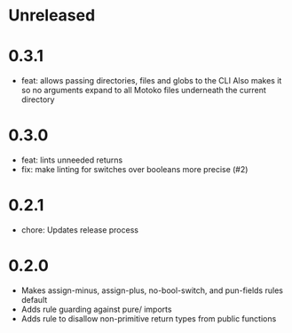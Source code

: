 # Unreleased

# 0.3.1
- feat: allows passing directories, files and globs to the CLI
    Also makes it so no arguments expand to all Motoko files underneath
    the current directory

# 0.3.0
- feat: lints unneeded returns
- fix: make linting for switches over booleans more precise (#2)

# 0.2.1
- chore: Updates release process

# 0.2.0
- Makes assign-minus, assign-plus, no-bool-switch, and pun-fields rules default
- Adds rule guarding against pure/ imports
- Adds rule to disallow non-primitive return types from public functions
